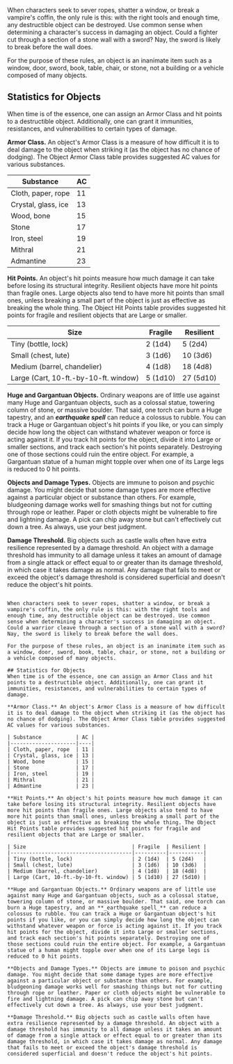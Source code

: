 When characters seek to sever ropes, shatter a window, or break a vampire's coffin, the only rule is this: with the right tools and enough time, any destructible object can be destroyed. Use common sense when determining a character's success in damaging an object. Could a fighter cut through a section of a stone wall with a sword? Nay, the sword is likely to break before the wall does.

For the purpose of these rules, an object is an inanimate item such as a window, door, sword, book, table, chair, or stone, not a building or a vehicle composed of many objects. 

## Statistics for Objects 
When time is of the essence, one can assign an Armor Class and hit points to a destructible object. Additionally, one can grant it immunities, resistances, and vulnerabilities to certain types of damage.

**Armor Class.** An object's Armor Class is a measure of how difficult it is to deal damage to the object when striking it (as the object has no chance of dodging). The Object Armor Class table provides suggested AC values for various substances. 

| Substance           | AC |
|---------------------|----|
| Cloth, paper, rope  | 11 |
| Crystal, glass, ice | 13 |
| Wood, bone          | 15 |
| Stone               | 17 |
| Iron, steel         | 19 |
| Mithral             | 21 |
| Admantine           | 23 |

**Hit Points.** An object's hit points measure how much damage it can take before losing its structural integrity. Resilient objects have more hit points than fragile ones. Large objects also tend to have more hit points than small ones, unless breaking a small part of the object is just as effective as breaking the whole thing. The Object Hit Points table provides suggested hit points for fragile and resilient objects that are Large or smaller. 

| Size                                  | Fragile  | Resilient |
|---------------------------------------|----------|-----------|
| Tiny (bottle, lock)                   | 2 (1d4)  | 5 (2d4)   |
| Small (chest, lute)                   | 3 (1d6)  | 10 (3d6)  |
| Medium (barrel, chandelier)           | 4 (1d8)  | 18 (4d8)  |
| Large (Cart, 10-ft.-by-10-ft. window) | 5 (1d10) | 27 (5d10) |

**Huge and Gargantuan Objects.** Ordinary weapons are of little use against many Huge and Gargantuan objects, such as a colossal statue, towering column of stone, or massive boulder. That said, one torch can burn a Huge tapestry, and an **_earthquake spell_** can reduce a colossus to rubble. You can track a Huge or Gargantuan object's hit points if you like, or you can simply decide how long the object can withstand whatever weapon or force is acting against it. If you track hit points for the object, divide it into Large or smaller sections, and track each section's hit points separately. Destroying one of those sections could ruin the entire object. For example, a Gargantuan statue of a human might topple over when one of its Large legs is reduced to 0 hit points.

**Objects and Damage Types.** Objects are immune to poison and psychic damage. You might decide that some damage types are more effective against a particular object or substance than others. For example, bludgeoning damage works well for smashing things but not for cutting through rope or leather. Paper or cloth objects might be vulnerable to fire and lightning damage. A pick can chip away stone but can't effectively cut down a tree. As always, use your best judgment.

**Damage Threshold.** Big objects such as castle walls often have extra resilience represented by a damage threshold. An object with a damage threshold has immunity to all damage unless it takes an amount of damage from a single attack or effect equal to or greater than its damage threshold, in which case it takes damage as normal. Any damage that fails to meet or exceed the object's damage threshold is considered superficial and doesn't reduce the object's hit points.
```

When characters seek to sever ropes, shatter a window, or break a vampire's coffin, the only rule is this: with the right tools and enough time, any destructible object can be destroyed. Use common sense when determining a character's success in damaging an object. Could a warrior cleave through a section of a stone wall with a sword? Nay, the sword is likely to break before the wall does.

For the purpose of these rules, an object is an inanimate item such as a window, door, sword, book, table, chair, or stone, not a building or a vehicle composed of many objects. 

## Statistics for Objects 
When time is of the essence, one can assign an Armor Class and hit points to a destructible object. Additionally, one can grant it immunities, resistances, and vulnerabilities to certain types of damage.

**Armor Class.** An object's Armor Class is a measure of how difficult it is to deal damage to the object when striking it (as the object has no chance of dodging). The Object Armor Class table provides suggested AC values for various substances. 

| Substance           | AC |
|---------------------|----|
| Cloth, paper, rope  | 11 |
| Crystal, glass, ice | 13 |
| Wood, bone          | 15 |
| Stone               | 17 |
| Iron, steel         | 19 |
| Mithral             | 21 |
| Admantine           | 23 |

**Hit Points.** An object's hit points measure how much damage it can take before losing its structural integrity. Resilient objects have more hit points than fragile ones. Large objects also tend to have more hit points than small ones, unless breaking a small part of the object is just as effective as breaking the whole thing. The Object Hit Points table provides suggested hit points for fragile and resilient objects that are Large or smaller. 

| Size                                  | Fragile  | Resilient |
|---------------------------------------|----------|-----------|
| Tiny (bottle, lock)                   | 2 (1d4)  | 5 (2d4)   |
| Small (chest, lute)                   | 3 (1d6)  | 10 (3d6)  |
| Medium (barrel, chandelier)           | 4 (1d8)  | 18 (4d8)  |
| Large (Cart, 10-ft.-by-10-ft. window) | 5 (1d10) | 27 (5d10) |

**Huge and Gargantuan Objects.** Ordinary weapons are of little use against many Huge and Gargantuan objects, such as a colossal statue, towering column of stone, or massive boulder. That said, one torch can burn a Huge tapestry, and an **_earthquake spell_** can reduce a colossus to rubble. You can track a Huge or Gargantuan object's hit points if you like, or you can simply decide how long the object can withstand whatever weapon or force is acting against it. If you track hit points for the object, divide it into Large or smaller sections, and track each section's hit points separately. Destroying one of those sections could ruin the entire object. For example, a Gargantuan statue of a human might topple over when one of its Large legs is reduced to 0 hit points.

**Objects and Damage Types.** Objects are immune to poison and psychic damage. You might decide that some damage types are more effective against a particular object or substance than others. For example, bludgeoning damage works well for smashing things but not for cutting through rope or leather. Paper or cloth objects might be vulnerable to fire and lightning damage. A pick can chip away stone but can't effectively cut down a tree. As always, use your best judgment.

**Damage Threshold.** Big objects such as castle walls often have extra resilience represented by a damage threshold. An object with a damage threshold has immunity to all damage unless it takes an amount of damage from a single attack or effect equal to or greater than its damage threshold, in which case it takes damage as normal. Any damage that fails to meet or exceed the object's damage threshold is considered superficial and doesn't reduce the object's hit points.